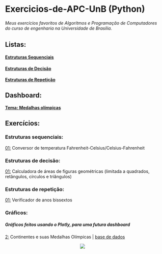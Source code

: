 # Exercicios-de-APC-UnB (Python)
###### Meus exercícios favoritos de Algoritmos e Programação de Computadores do curso de engenharia na Universidade de Brasília.
## Listas:
#### [Estruturas Sequenciais](#estruturas-sequenciais)

#### [Estruturas de Decisão](#estruturas-de-decisão)

#### [Estruturas de Repetição](#estruturas-de-repetição)

## Dashboard:
#### [Tema: Medalhas olímpicas](#gráficos)

## Exercícios:
### Estruturas sequenciais:
[01:](listas/sequenciais/01.py) Conversor de temperatura Fahrenheit-Celsius/Celsius-Fahrenheit
### Estruturas de decisão:
[01:](listas/decisao/01.py) Calculadora de áreas de figuras geométricas (limitada a quadrados, retângulos, círculos e triângulos)
### Estruturas de repetição:
[01:](listas/repeticao/01.py) Verificador de anos bissextos
### Gráficos:
##### Gráficos feitos usando o Plotly, para uma futura dashboard
[2:](dashboard/rascunhodashboard.py) Continentes e suas Medalhas Olímpicas | [base de dados](dashboard/datasets/medalhaspaises.csv)
<br>
<div align="center">
<img src="dashboard/images/gráfico 2.png">
</div>
